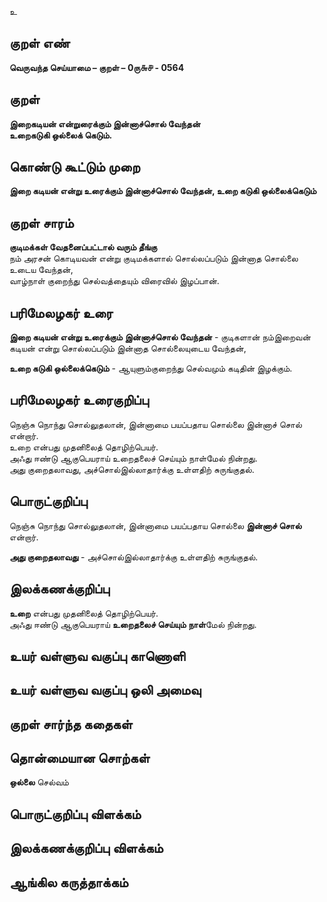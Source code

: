 உ

## குறள் எண் 

**வெருவந்த செய்யாமை – குறள் – 0ரு௬௪ - 0564**  

## குறள் 

**இறைகடியன் என்றுரைக்கும் இன்னாச்சொல் வேந்தன்  
உறைகடுகி ஒல்லைக் கெடும்.**  

## கொண்டு கூட்டும் முறை

**இறை கடியன் என்று உரைக்கும் இன்னாச்சொல் வேந்தன், உறை கடுகி ஒல்லைக்கெடும்**  

## குறள் சாரம் 

**குடிமக்கள் வேதனைப்பட்டால் வரும் தீங்கு**  
நம் அரசன் கொடியவன் என்று குடிமக்களால் சொல்லப்படும் இன்னாத சொல்லை உடைய வேந்தன்,  
வாழ்நாள் குறைந்து செல்வத்தையும் விரைவில் இழப்பான்.  

## பரிமேலழகர் உரை

**இறை கடியன் என்று உரைக்கும் இன்னாச்சொல் வேந்தன்** - குடிகளான் நம்இறைவன் கடியன் என்று சொல்லப்படும் இன்னாத சொல்லையுடைய வேந்தன்,  

**உறை கடுகி ஒல்லைக்கெடும்** - ஆயுளும்குறைந்து செல்வமும் கடிதின் இழக்கும். 

## பரிமேலழகர் உரைகுறிப்பு   

நெஞ்சு நொந்து சொல்லுதலான், இன்னாமை பயப்பதாய சொல்லை இன்னாச் சொல் என்றார்.  
உறை என்பது முதனிலைத் தொழிற்பெயர்.  
அஃது ஈண்டு ஆகுபெயராய் உறைதலைச் செய்யும் நாள்மேல் நின்றது.  
அது குறைதலாவது, அச்சொல்இல்லாதார்க்கு உள்ளதிற் சுருங்குதல்.    

## பொருட்குறிப்பு 

நெஞ்சு நொந்து சொல்லுதலான், இன்னாமை பயப்பதாய சொல்லை **இன்னாச் சொல்** என்றார்.  
 
**அது குறைதலாவது** - அச்சொல்இல்லாதார்க்கு உள்ளதிற் சுருங்குதல்.    

## இலக்கணக்குறிப்பு  

**உறை** என்பது முதனிலைத் தொழிற்பெயர்.  
அஃது ஈண்டு ஆகுபெயராய் **உறைதலைச் செய்யும் நாள்**மேல் நின்றது.   

## உயர் வள்ளுவ வகுப்பு காணொளி


## உயர் வள்ளுவ வகுப்பு ஒலி அமைவு 

 
## குறள் சார்ந்த கதைகள் 


## தொன்மையான சொற்கள்

**ஒல்லை** செல்வம்   

## பொருட்குறிப்பு விளக்கம்


## இலக்கணக்குறிப்பு விளக்கம்


## ஆங்கில கருத்தாக்கம் 


